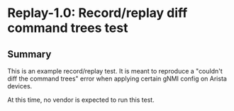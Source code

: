 # Replay-1.0: Record/replay diff command trees test

## Summary

This is an example record/replay test. It is meant to reproduce a "couldn't
diff the command trees" error when applying certain gNMI config on Arista
devices.

At this time, no vendor is expected to run this test.
